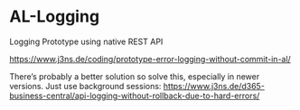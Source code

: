 # AL-Logging
Logging Prototype using native REST API

https://www.j3ns.de/coding/prototype-error-logging-without-commit-in-al/

There’s probably a better solution so solve this, especially in newer versions.
Just use background sessions:
https://www.j3ns.de/d365-business-central/api-logging-without-rollback-due-to-hard-errors/

